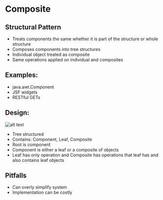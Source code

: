 # Composite
## Structural Pattern
- Treats components the same whether it is part of the structure or whole structure
- Composes components into tree structures
- Individual object treated as composite
- Same operations applied on individual and composites

## Examples:
- java.awt.Component
- JSF widgets
- RESTful GETs

## Design:

![alt text](https://i.imgur.com/Es2lhAX.gif "Composite UML Diagram")

- Tree structured
- Contains: Component, Leaf, Composite
- Root is component
- Component is either a leaf or a composite of objects
- Leaf has only operation and Composite has operations that leaf has and also contains leaf objects

## Pitfalls
- Can overly simplify system
- Implementation can be costly

